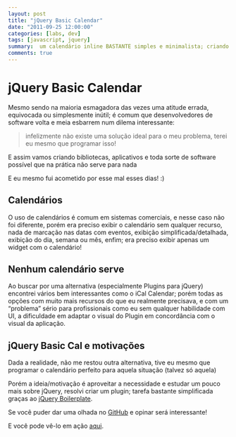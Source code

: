 ```yaml
---
layout: post 
title: "jQuery Basic Calendar"
date: "2011-09-25 12:00:00"
categories: [labs, dev]
tags: [javascript, jquery]
summary:  um calendário inline BASTANTE simples e minimalista; criando para fins de estudos com ajuda do jQuery Boilerplate.
comments: true
---
```


# jQuery Basic Calendar

Mesmo sendo na maioria esmagadora das vezes uma atitude errada, equivocada ou simplesmente inútil; é comum que desenvolvedores de software volta e meia esbarrem num dilema interessante:

> infelizmente não existe uma solução ideal para o meu problema, terei eu mesmo que programar isso!

E assim vamos criando bibliotecas, aplicativos e toda sorte de software possível que na prática não serve para nada 

E eu mesmo fui acometido por esse mal esses dias! :)

## Calendários

O uso de calendários é comum em sistemas comerciais, e nesse caso não foi diferente, porém era preciso exibir o calendário sem qualquer recurso, nada de marcação nas datas com eventos, exibição simplificada/detalhada, exibição do dia, semana ou mês, enfim; era preciso exibir apenas  um widget com o calendário!

## Nenhum calendário serve

Ao buscar por uma alternativa (especialmente Plugins para jQuery)  encontrei vários bem interessantes como o iCal Calendar; porém todas as opções com muito mais recursos do que eu realmente precisava, e com um “problema” sério para profissionais como eu sem qualquer habilidade com UI, a dificuldade em adaptar o visual do Plugin em concordância com o visual da aplicação.

## jQuery Basic Cal e motivações

Dada a realidade, não me restou outra alternativa, tive eu mesmo que programar o calendário perfeito para aquela situação (talvez só aquela) 

Porém a ideia/motivação é aproveitar a necessidade e estudar um pouco mais sobre jQuery, resolvi criar um plugin; tarefa bastante simplificada graças ao [jQuery Boilerplate](http://jqueryboilerplate.com/).

Se você puder dar uma olhada no [GitHub](https://github.com/rodrigobraga/jQuery-Basic-Calendar) e opinar será interessante!

E você pode vê-lo em ação [aqui](/labs/jquery-basic-calendar).

